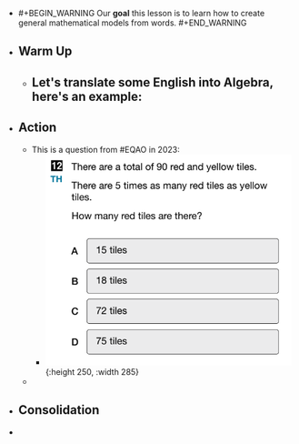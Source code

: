 - #+BEGIN_WARNING
  Our **goal** this lesson is to learn how to create general mathematical models from words.
  #+END_WARNING
- ## Warm Up
	- Let's translate some English into Algebra, here's an example:
		-
- ## Action
	- This is a question from #EQAO in 2023:
		- ![image.png](../assets/image_1748393501044_0.png){:height 250, :width 285}
	-
- ## Consolidation
-
